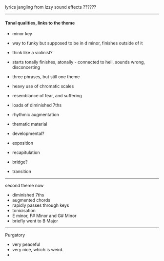 lyrics
jangling from Izzy
sound effects
??????

---

#### Tonal qualities, links to the theme
- minor key
- way to funky but supposed to be in d minor, finishes outside of it
- think like a violinist?
- starts tonally finishes, atonally - connected to hell, sounds wrong, disconcerting 
- three phrases, but still one theme 
- heavy use of chromatic scales
- resemblance of fear, and suffering
- loads of diminished 7ths
- rhythmic augmentation 

- thematic material 
- developmental?
- exposition
- recapitulation
- bridge?
- transition
---
second theme now

- diminished 7ths
- augmented chords
- rapidly passes through keys
- tonicisation
- E minor, F# Minor and G# Minor 
- briefly went to B Major

---
Purgatory

- very peaceful
- very nice, which is weird.
- 
